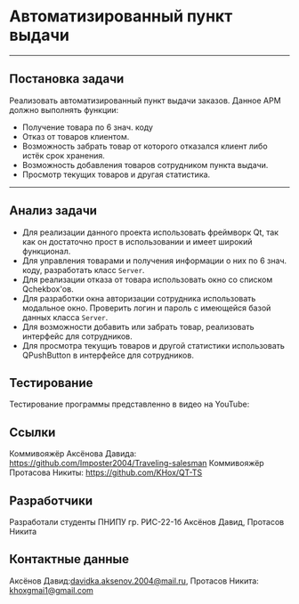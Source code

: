 # Автоматизированный пункт выдачи
___
## Постановка задачи
Реализовать автоматизированный пункт выдачи заказов.
Данное АРМ должно выполнять функции:
- Получение товара по 6 знач. коду
- Отказ от товаров клиентом.
- Возможность забрать товар от которого отказался клиент либо истёк срок хранения.
- Возможность добавления товаров сотрудником пункта выдачи.
- Просмотр текущих товаров и другая статистика.
___
## Анализ задачи
- Для реализации данного проекта использовать фреймворк Qt, так как он достаточно прост в использовании и имеет широкий функционал.
- Для управления товарами и получения информации о них по 6 знач. коду, разработать класс ```Server```.
- Для реализации отказа от товара использовать окно со списком Qchekbox'ов.
- Для разработки окна авторизации сотрудника использовать модальное окно. Проверить логин и пароль с имеющейся базой данных класса ```Server```.
- Для возможности добавить или забрать товар, реализовать интерфейс для сотрудников.
- Для просмотра текущиъ товаров и другой статистики использовать QPushButton в интерфейсе для сотрудников.
## Тестирование
Тестирование программы представленно в видео на YouTube:
## Ссылки
Коммивояжёр Аксёнова Давида: https://github.com/Imposter2004/Traveling-salesman
Коммивояжёр Протасова Никиты: https://github.com/KHox/QT-TS
## Разработчики
Разработали студенты ПНИПУ гр. РИС-22-1б 
Аксёнов Давид,
Протасов Никита
## Контактные данные
Аксёнов Давид:davidka.aksenov.2004@mail.ru,
Протасов Никита: khoxgmai1@gmail.com
